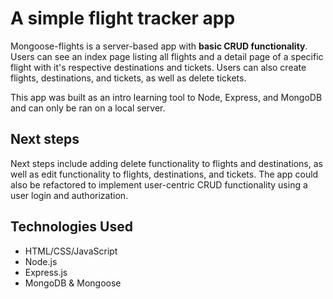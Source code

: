 # A simple flight tracker app

Mongoose-flights is a server-based app with **basic CRUD functionality**. Users can see an index page listing all flights and a detail page of a specific flight with it's respective destinations and tickets. Users can also create flights, destinations, and tickets, as well as delete tickets.

This app was built as an intro learning tool to Node, Express, and MongoDB and can only be ran on a local server.

## Next steps

Next steps include adding delete functionality to flights and destinations, as well as edit functionality to flights, destinations, and tickets. The app could also be refactored to implement user-centric CRUD functionality using a user login and authorization.

## Technologies Used
* HTML/CSS/JavaScript
* Node.js
* Express.js
* MongoDB & Mongoose
